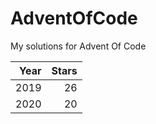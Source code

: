 # AdventOfCode
My solutions for Advent Of Code

| Year | Stars |
|-----:|------:|
| 2019 |    26 |
| 2020 |    20 |

